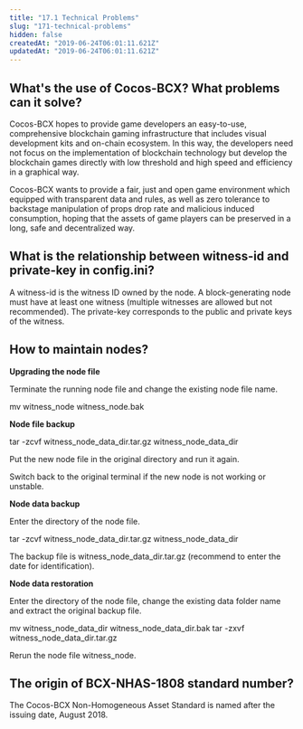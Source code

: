 ```yaml
---
title: "17.1 Technical Problems"
slug: "171-technical-problems"
hidden: false
createdAt: "2019-06-24T06:01:11.621Z"
updatedAt: "2019-06-24T06:01:11.621Z"
---
```

## What's the use of Cocos-BCX? What problems can it solve?

Cocos-BCX hopes to provide game developers an easy-to-use, comprehensive blockchain gaming infrastructure that includes visual development kits and on-chain ecosystem. In this way, the developers need not focus on the implementation of blockchain technology but develop the blockchain games directly with low threshold and high speed and efficiency in a graphical way.

Cocos-BCX wants to provide a fair, just and open game environment which equipped with transparent data and rules, as well as zero tolerance to backstage manipulation of props drop rate and malicious induced consumption, hoping that the assets of game players can be preserved in a long, safe and decentralized way.


## What is the relationship between witness-id and private-key in config.ini?

A witness-id is the witness ID owned by the node. A block-generating node must have at least one witness (multiple witnesses are allowed but not recommended). The private-key corresponds to the public and private keys of the witness.

## How to maintain nodes?

**Upgrading the node file**

Terminate the running node file and change the existing node file name.

mv witness_node witness_node.bak

**Node file backup**

tar -zcvf witness_node_data_dir.tar.gz witness_node_data_dir

Put the new node file in the original directory and run it again.

Switch back to the original terminal if the new node is not working or unstable.

**Node data backup**

Enter the directory of the node file.

tar -zcvf witness_node_data_dir.tar.gz witness_node_data_dir

The backup file is witness_node_data_dir.tar.gz (recommend to enter the date for identification).

**Node data restoration**

Enter the directory of the node file, change the existing data folder name and extract the original backup file.

mv witness_node_data_dir witness_node_data_dir.bak
tar -zxvf witness_node_data_dir.tar.gz

Rerun the node file witness_node. 

## The origin of BCX-NHAS-1808 standard number?
The Cocos-BCX  Non-Homogeneous Asset Standard is named after the issuing date, August 2018.